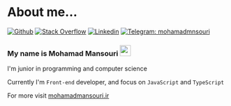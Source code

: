 # About me... 
[![Github](https://img.shields.io/badge/GitHub-100000?style=flat&logo=github&logoColor=white)](https://github.com/MohamadMansourii) 
[![Stack Overflow](https://img.shields.io/badge/Stack_Overflow-D64A17?style=flat&logo=stack-overflow&logoColor=white)](https://stackoverflow.com/users/11864721/mohamadmansouri) 
[![Linkedin](https://img.shields.io/badge/LinkedIn-0077B5?style=flat&logo=linkedin&logoColor=white)](https://www.linkedin.com/in/mohammadmansourii/) 
[![Telegram: mohamadmnsouri](https://img.shields.io/badge/-Telegram-2CA5E0?style=flat&logo=Telegram&logoColor=white&link=https://www.telegram.me/mohamadmnsouri/)](https://www.telegram.me/mohamadmnsouri/) 


### My name is Mohamad Mansouri <a href="https://mohamadmansouri.ir"><img src="https://github.githubassets.com/images/mona-loading-dark.gif" width="25" height="25"></a>
I'm junior in programming and computer science

Currently I'm `Front-end` developer, and focus on `JavaScript` and `TypeScript`

For more visit [mohamadmansouri.ir](https://mohamadmansouri.ir)

